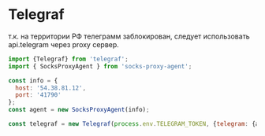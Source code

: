 # Telegraf

т.к. на территории РФ телеграмм заблокирован, следует использовать api.telegram через proxy сервер. 

```javascript
import {Telegraf} from 'telegraf';
import { SocksProxyAgent } from 'socks-proxy-agent';

const info = {
  host: '54.38.81.12',
  port: '41790'
};
const agent = new SocksProxyAgent(info);

const telegraf = new Telegraf(process.env.TELEGRAM_TOKEN, {telegram: {agent}});
```

